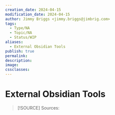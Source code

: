 ```yaml
---
creation_date: 2024-04-15
modification_date: 2024-04-15
author: Jimmy Briggs <jimmy.briggs@jimbrig.com>
tags:
  - Type/NA
  - Topic/NA
  - Status/WIP
aliases:
  - External Obsidian Tools
publish: true
permalink:
description:
image:
cssclasses:
---
```


# External Obsidian Tools

> [!SOURCE] Sources:
> 